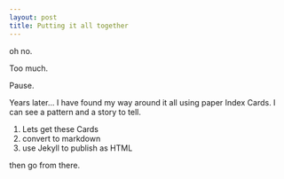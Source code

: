 ```yaml
---
layout: post
title: Putting it all together
---
```

oh no. 

Too much.

Pause.

Years later... I have found my way around it all using paper Index Cards. I can see a pattern and a story to tell. 

1. Lets get these Cards
2. convert to markdown
3. use Jekyll to publish as HTML

then go from there.  
